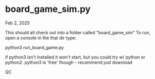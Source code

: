 # board_game_sim.py

Feb 2, 2025

This should all check out into a folder called "board_game_sim"
To run, open a console in the that dir type: 

python3 run_board_game.py

if python3 isn't installed it won't start, but you could try w/
python or python2. python3 is 'free' though - recommend just download

QC
